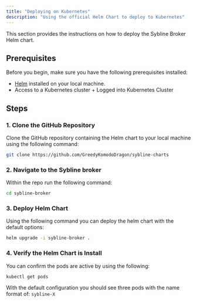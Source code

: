```yaml
---
title: "Deploying on Kubernetes"
description: "Using the official Helm Chart to deploy to Kubernetes"
---
```


This section provides the instructions on how to deploy the Sybline Broker Helm chart.

## Prerequisites

Before you begin, make sure you have the following prerequisites installed:

- [Helm](https://helm.sh/docs/intro/install/) installed on your local machine.
- Access to a Kubernetes cluster + Logged into Kubernetes Cluster

## Steps

### 1. Clone the GitHub Repository

Clone the GitHub repository containing the Helm chart to your local machine using the following command:

```bash
git clone https://github.com/GreedyKomodoDragon/sybline-charts
```

### 2. Navigate to the Sybline broker

Within the repo run the following command:

```bash
cd sybline-broker
```

### 3. Deploy Helm Chart

Using the following command you can deploy the helm chart with the default options:

```bash
helm upgrade -i sybline-broker .
```

### 4. Verify the Helm Chart is Install

You can confirm the pods are active by using the following:

```bash 
kubectl get pods
```

With the default configuration you should see three pods with the name format of: `sybline-X`